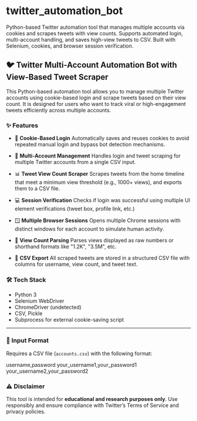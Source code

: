 # twitter_automation_bot
Python-based Twitter automation tool that manages multiple accounts via cookies and scrapes tweets with view counts. Supports automated login, multi-account handling, and saves high-view tweets to CSV. Built with Selenium, cookies, and browser session verification.

## 🐦 Twitter Multi-Account Automation Bot with View-Based Tweet Scraper

This Python-based automation tool allows you to manage multiple Twitter accounts using cookie-based login and scrape tweets based on their view count. It is designed for users who want to track viral or high-engagement tweets efficiently across multiple accounts.

### ✨ Features

* 🔐 **Cookie-Based Login**
  Automatically saves and reuses cookies to avoid repeated manual login and bypass bot detection mechanisms.

* 👥 **Multi-Account Management**
  Handles login and tweet scraping for multiple Twitter accounts from a single CSV input.

* 📊 **Tweet View Count Scraper**
  Scrapes tweets from the home timeline that meet a minimum view threshold (e.g., 1000+ views), and exports them to a CSV file.

* 💻 **Session Verification**
  Checks if login was successful using multiple UI element verifications (tweet box, profile link, etc.)

* 🪟 **Multiple Browser Sessions**
  Opens multiple Chrome sessions with distinct windows for each account to simulate human activity.

* 🧠 **View Count Parsing**
  Parses views displayed as raw numbers or shorthand formats like "1.2K", "3.5M", etc.

* 📁 **CSV Export**
  All scraped tweets are stored in a structured CSV file with columns for username, view count, and tweet text.


### 🛠 Tech Stack

* Python 3
* Selenium WebDriver
* ChromeDriver (undetected)
* CSV, Pickle
* Subprocess for external cookie-saving script

---

### 📂 Input Format

Requires a CSV file (`accounts.csv`) with the following format:

username,password
your_username1,your_password1
your_username2,your_password2

### ⚠️ Disclaimer

This tool is intended for **educational and research purposes only**. Use responsibly and ensure compliance with Twitter’s Terms of Service and privacy policies.

